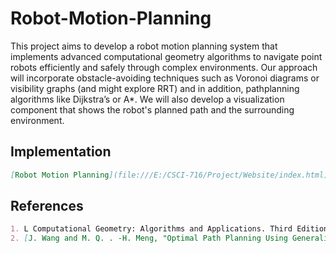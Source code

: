 # Robot-Motion-Planning
This project aims to develop a robot motion planning system that implements advanced computational geometry algorithms to navigate point robots efficiently and safely through complex environments. 
Our approach will incorporate obstacle-avoiding
techniques such as Voronoi diagrams or visibility graphs (and might explore RRT) and in addition, pathplanning algorithms like Dijkstra’s or A*. We will also develop a visualization component that shows the
robot's planned path and the surrounding environment.

## Implementation
```markdown
[Robot Motion Planning](file:///E:/CSCI-716/Project/Website/index.html)
````

## References
```markdown
1. L Computational Geometry: Algorithms and Applications. Third Edition. By Mark de Berg, Otfried Cheong, Marc van Kreveld, Mark Overmars. – Chapter 13
2. [J. Wang and M. Q. . -H. Meng, "Optimal Path Planning Using Generalized Voronoi Graph and Multiple Potential Functions," in IEEE Transactions on Industrial Electronics, vol. 67, no. 12, pp. 10621-10630, Dec. 2020, doi: 10.1109/TIE.2019.2962425.]([file:///E:/CSCI-716/Project/Website/index.html](https://ieeexplore.ieee.org/document/8948325)https://ieeexplore.ieee.org/document/8948325)
````

